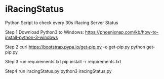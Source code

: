 # iRacingStatus
Python Script to check every 30s iRacing Server Status


Step 1
Download Python3 to Windows:
https://phoenixnap.com/kb/how-to-install-python-3-windows

Step 2
curl https://bootstrap.pypa.io/get-pip.py -o get-pip.py
python get-pip.py

Step 3 
run requirements.txt
pip install -r requirements.txt

Step4
run iracingStatus.py
python3 iracingStatus.py
